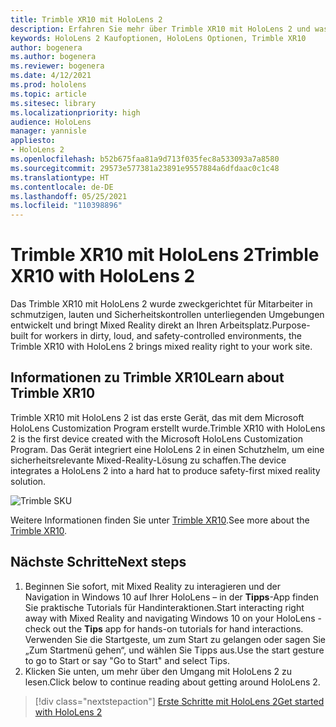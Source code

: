 ```yaml
---
title: Trimble XR10 mit HoloLens 2
description: Erfahren Sie mehr über Trimble XR10 mit HoloLens 2 und was zu tun ist, wenn Sie Ihr eigenes Gerät bekommen haben.
keywords: HoloLens 2 Kaufoptionen, HoloLens Optionen, Trimble XR10
author: bogenera
ms.author: bogenera
ms.reviewer: bogenera
ms.date: 4/12/2021
ms.prod: hololens
ms.topic: article
ms.sitesec: library
ms.localizationpriority: high
audience: HoloLens
manager: yannisle
appliesto:
- HoloLens 2
ms.openlocfilehash: b52b675faa81a9d713f035fec8a533093a7a8580
ms.sourcegitcommit: 29573e577381a23891e9557884a6dfdaac0c1c48
ms.translationtype: HT
ms.contentlocale: de-DE
ms.lasthandoff: 05/25/2021
ms.locfileid: "110398896"
---
```

# <a name="trimble-xr10-with-hololens-2"></a><span data-ttu-id="f8087-104">Trimble XR10 mit HoloLens 2</span><span class="sxs-lookup"><span data-stu-id="f8087-104">Trimble XR10 with HoloLens 2</span></span>

<span data-ttu-id="f8087-105">Das Trimble XR10 mit HoloLens 2 wurde zweckgerichtet für Mitarbeiter in schmutzigen, lauten und Sicherheitskontrollen unterliegenden Umgebungen entwickelt und bringt Mixed Reality direkt an Ihren Arbeitsplatz.</span><span class="sxs-lookup"><span data-stu-id="f8087-105">Purpose-built for workers in dirty, loud, and safety-controlled environments, the Trimble XR10 with HoloLens 2 brings mixed reality right to your work site.</span></span>

## <a name="learn-about-trimble-xr10"></a><span data-ttu-id="f8087-106">Informationen zu Trimble XR10</span><span class="sxs-lookup"><span data-stu-id="f8087-106">Learn about Trimble XR10</span></span>

<span data-ttu-id="f8087-107">Trimble XR10 mit HoloLens 2 ist das erste Gerät, das mit dem Microsoft HoloLens Customization Program erstellt wurde.</span><span class="sxs-lookup"><span data-stu-id="f8087-107">Trimble XR10 with HoloLens 2 is the first device created with the Microsoft HoloLens Customization Program.</span></span> <span data-ttu-id="f8087-108">Das Gerät integriert eine HoloLens 2 in einen Schutzhelm, um eine sicherheitsrelevante Mixed-Reality-Lösung zu schaffen.</span><span class="sxs-lookup"><span data-stu-id="f8087-108">The device integrates a HoloLens 2 into a hard hat to produce safety-first mixed reality solution.</span></span>

![Trimble SKU](./images/trimble-ed.png)

<span data-ttu-id="f8087-110">Weitere Informationen finden Sie unter [Trimble XR10](https://fieldtech.trimble.com/en/product/trimble-xr10-with-hololens-2).</span><span class="sxs-lookup"><span data-stu-id="f8087-110">See more about the [Trimble XR10](https://fieldtech.trimble.com/en/product/trimble-xr10-with-hololens-2).</span></span>

## <a name="next-steps"></a><span data-ttu-id="f8087-111">Nächste Schritte</span><span class="sxs-lookup"><span data-stu-id="f8087-111">Next steps</span></span>

1. <span data-ttu-id="f8087-112">Beginnen Sie sofort, mit Mixed Reality zu interagieren und der Navigation in Windows 10 auf Ihrer HoloLens – in der **Tipps**-App finden Sie praktische Tutorials für Handinteraktionen.</span><span class="sxs-lookup"><span data-stu-id="f8087-112">Start interacting right away with Mixed Reality and navigating Windows 10 on your HoloLens - check out the **Tips** app for hands-on tutorials for hand interactions.</span></span> <span data-ttu-id="f8087-113">Verwenden Sie die Startgeste, um zum Start zu gelangen oder sagen Sie „Zum Startmenü gehen“, und wählen Sie Tipps aus.</span><span class="sxs-lookup"><span data-stu-id="f8087-113">Use the start gesture to go to Start or say "Go to Start" and select Tips.</span></span>
1. <span data-ttu-id="f8087-114">Klicken Sie unten, um mehr über den Umgang mit HoloLens 2 zu lesen.</span><span class="sxs-lookup"><span data-stu-id="f8087-114">Click below to continue reading about getting around HoloLens 2.</span></span>

> [!div class="nextstepaction"]
> [<span data-ttu-id="f8087-115">Erste Schritte mit HoloLens 2</span><span class="sxs-lookup"><span data-stu-id="f8087-115">Get started with HoloLens 2</span></span>](hololens2-basic-usage.md)